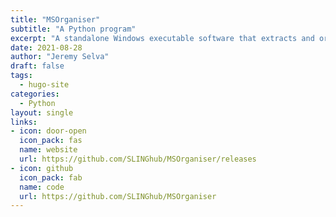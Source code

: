 ```yaml
---
title: "MSOrganiser"
subtitle: "A Python program"
excerpt: "A standalone Windows executable software that extracts and organizes MRM transition names data in a few button clicks."
date: 2021-08-28
author: "Jeremy Selva"
draft: false
tags:
  - hugo-site
categories:
  - Python
layout: single
links:
- icon: door-open
  icon_pack: fas
  name: website
  url: https://github.com/SLINGhub/MSOrganiser/releases
- icon: github
  icon_pack: fab
  name: code
  url: https://github.com/SLINGhub/MSOrganiser
---
```

